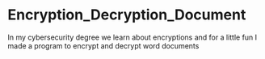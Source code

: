 # Encryption_Decryption_Document
In my cybersecurity degree we learn about encryptions and for a little fun I made a program to encrypt and decrypt word documents

